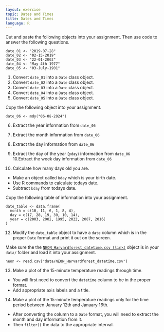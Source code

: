 ```yaml
---
layout: exercise
topic: Dates and Times
title: Dates and Times
language: R
---
```


Cut and paste the following objects into your assignment. Then use code to answer the following questions. 

```
date_01 <- "2019-07-28"
date_02 <- "02-15-2019"
date_03 <- "22-01-2002"
date_04 <- "May 4th 1977"
date_05 <- "03-July-1901"
```

1. Convert `date_01` into a `Date` class object.  
2. Convert `date_02` into a `Date` class object. 
3. Convert `date_03` into a `Date` class object. 
4. Convert `date_04` into a `Date` class object. 
5. Convert `date_05` into a `Date` class object. 

Copy the following object into your assignment.  

```
date_06 <- mdy("06-08-2024")
```

6. Extract the year information from `date_06`  
7. Extract the month information from `date_06`   
8. Extract the day information from `date_06`  
9. Extract the day of the year (`yday`) information from `date_06`   
10.Extract the week day information from `date_06`  

11. Calculate how many days old you are.  
  * Make an object called `bday` which is your birth date.  
  * Use R commands to calculate todays date.  
  * Subtract `bday` from todays date. 


Copy the following table of information into your assignment.  
```
date_table <- data.frame(
  month = c(10, 11, 6, 1, 8, 4),
  day = c(17, 28, 19, 30, 10, 14),
  year = c(2003, 2002, 1995, 2022, 2007, 2016)
)
``` 

12. Modify the `date_table` object to have a `date` column which is in the proper `Date` format and print it out on the screen.  

Make sure the the [`NEON_Harvardforest_datetime.csv (link)`](https://jpomz.github.io/ENVS396-FA-2024/data/NEON_Harvardforest_datetime.csv) object is in your `data/` folder and load it into your assignment.  

```
neon <- read.csv("data/NEON_Harvardforest_datetime.csv")
```

13. Make a plot of the 15-minute temperature readings through time.  
  * You will first need to convert the `datetime` column to be in the proper format.  
  * Add appropriate axis labels and a title.  

14. Make a plot of the 15-minute temperature readings only for the time period between January 12th and January 16th.  
  * After converting the column to a `Date` format, you will need to extract the month and day information from it.  
  * Then `filter()` the data to the appropriate interval.  

